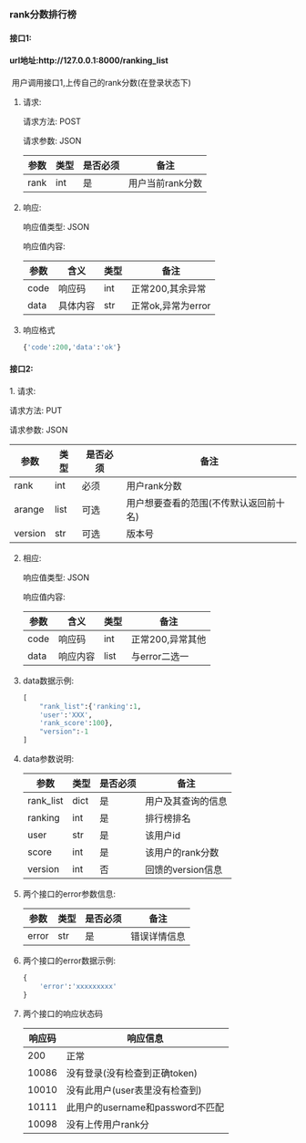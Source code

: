 <h3>rank分数排行榜</h3>
<h4>接口1:</h4>
<h4>url地址:http://127.0.0.1:8000/ranking_list</h4>
​	用户调用接口1,上传自己的rank分数(在登录状态下)

1. 请求:

   请求方法:  POST

   请求参数:  JSON

   | 参数 | 类型 | 是否必须 | 备注             |
   | ---- | ---- | -------- | ---------------- |
   | rank | int  | 是       | 用户当前rank分数 |

2. 响应:

   响应值类型: JSON

   响应值内容: 

   | 参数 | 含义     | 类型 | 备注               |
   | ---- | -------- | ---- | ------------------ |
   | code | 响应码   | int  | 正常200,其余异常   |
   | data | 具体内容 | str  | 正常ok,异常为error |

3. 响应格式

   ```python
   {'code':200,'data':'ok'}
   ```

   

<h4>接口2:</h4>
1. 请求:

   请求方法:  PUT

   请求参数:  JSON

   | 参数    | 类型 | 是否必须 | 备注                                   |
   | ------- | ---- | -------- | -------------------------------------- |
   | rank    | int  | 必须     | 用户rank分数                           |
   | arange  | list | 可选     | 用户想要查看的范围(不传默认返回前十名) |
   | version | str  | 可选     | 版本号                                 |

2. 相应:

   响应值类型: JSON

   响应值内容:

   | 参数 | 含义     | 类型 | 备注             |
   | ---- | -------- | ---- | ---------------- |
   | code | 响应码   | int  | 正常200,异常其他 |
   | data | 响应内容 | list | 与error二选一    |

3. data数据示例:

   ```python
   [
       "rank_list":{'ranking':1,
       'user':'XXX',
       'rank_score':100},
       "version":-1
   ]
   ```

4. data参数说明:

   | 参数      | 类型 | 是否必须 | 备注               |
   | --------- | ---- | -------- | ------------------ |
   | rank_list | dict | 是       | 用户及其查询的信息 |
   | ranking   | int  | 是       | 排行榜排名         |
   | user      | str  | 是       | 该用户id           |
   | score     | int  | 是       | 该用户的rank分数   |
   | version   | int  | 否       | 回馈的version信息  |

5. 两个接口的error参数信息:

   | 参数  | 类型 | 是否必须 | 备注         |
   | ----- | ---- | -------- | ------------ |
   | error | str  | 是       | 错误详情信息 |

6. 两个接口的error数据示例:

   ```python
   {
       'error':'xxxxxxxxx'
   }
   ```

7. 两个接口的响应状态码

   | 响应码 | 响应信息                         |
   | ------ | -------------------------------- |
   | 200    | 正常                             |
   | 10086  | 没有登录(没有检查到正确token)    |
   | 10010  | 没有此用户(user表里没有检查到)   |
   | 10111  | 此用户的username和password不匹配 |
   | 10098  | 没有上传用户rank分               |

   